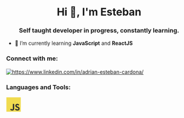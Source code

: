 <h1 align="center">Hi 👋, I'm Esteban</h1>
<h3 align="center">Self taught developer in progress, constantly learning.</h3>

- 🌱 I’m currently learning **JavaScript** and **ReactJS**

<h3 align="left">Connect with me:</h3>
<p align="left">
<a href="https://linkedin.com/in/adrian-esteban-cardona/" target="_blank"><img align="center" src="https://raw.githubusercontent.com/rahuldkjain/github-profile-readme-generator/master/src/images/icons/Social/linked-in-alt.svg" alt="https://www.linkedin.com/in/adrian-esteban-cardona/" height="30" width="40" /></a>
</p>

<h3 align="left">Languages and Tools:</h3>
<p align="left"> <a href="https://developer.mozilla.org/en-US/docs/Web/JavaScript" target="blank" rel="noreferrer"> <img src="https://raw.githubusercontent.com/devicons/devicon/master/icons/javascript/javascript-original.svg" alt="javascript" width="40" height="40"/> </a> </p>

